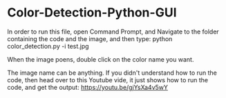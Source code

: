 # Color-Detection-Python-GUI
In order to run this file, open Command Prompt, and Navigate to the folder containing the code and the image, and then type:
python color_detection.py -i test.jpg

When the image poens, double click on the color name you want.

The image name can be anything.
If you didn't understand how to run the code, then head over to this Youtube vide, it just shows how to run the code, and get the output:
https://youtu.be/gjYsXa4v5wY
